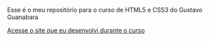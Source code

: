 Esse é o meu repositório para o curso de HTML5 e CSS3 do Gustavo Guanabara


<a href="https://github.com/augusto1jr/html-css-gg/html-css/desafios/d10/index.html">Acesse o site que eu desenvolvi durante o curso</a>
